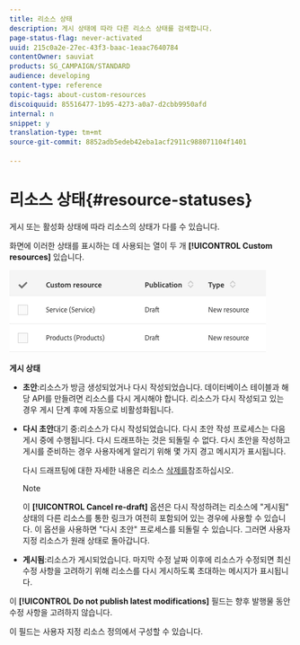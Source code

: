 ```yaml
---
title: 리소스 상태
description: 게시 상태에 따라 다른 리소스 상태를 검색합니다.
page-status-flag: never-activated
uuid: 215c0a2e-27ec-43f3-baac-1eaac7640784
contentOwner: sauviat
products: SG_CAMPAIGN/STANDARD
audience: developing
content-type: reference
topic-tags: about-custom-resources
discoiquuid: 85516477-1b95-4273-a0a7-d2cbb9950afd
internal: n
snippet: y
translation-type: tm+mt
source-git-commit: 8852adb5edeb42eba1acf2911c988071104f1401

---
```



# 리소스 상태{#resource-statuses}

게시 또는 활성화 상태에 따라 리소스의 상태가 다를 수 있습니다.

화면에 이러한 상태를 표시하는 데 사용되는 열이 두 개 **[!UICONTROL Custom resources]** 있습니다.

![](assets/schema_colonne_1.png)

**게시 상태**

* **초안**:리소스가 방금 생성되었거나 다시 작성되었습니다. 데이터베이스 테이블과 해당 API를 만들려면 리소스를 다시 게시해야 합니다. 리소스가 다시 작성되고 있는 경우 게시 단계 후에 자동으로 비활성화됩니다.
* **다시 초안**&#x200B;대기 중:리소스가 다시 작성되었습니다. 다시 초안 작성 프로세스는 다음 게시 중에 수행됩니다. 다시 드래프하는 것은 되돌릴 수 없다. 다시 초안을 작성하고 게시를 준비하는 경우 사용자에게 알리기 위해 몇 가지 경고 메시지가 표시됩니다.

   다시 드래프팅에 대한 자세한 내용은 리소스 [삭제를](../../developing/using/deleting-a-resource.md)참조하십시오.

   >[!NOTE]
   >
   >이 **[!UICONTROL Cancel re-draft]** 옵션은 다시 작성하려는 리소스에 &quot;게시됨&quot; 상태의 다른 리소스를 통한 링크가 여전히 포함되어 있는 경우에 사용할 수 있습니다. 이 옵션을 사용하면 &quot;다시 초안&quot; 프로세스를 되돌릴 수 있습니다. 그러면 사용자 지정 리소스가 원래 상태로 돌아갑니다.

* **게시됨**:리소스가 게시되었습니다. 마지막 수정 날짜 이후에 리소스가 수정되면 최신 수정 사항을 고려하기 위해 리소스를 다시 게시하도록 초대하는 메시지가 표시됩니다.

이 **[!UICONTROL Do not publish latest modifications]** 필드는 향후 발행물 동안 수정 사항을 고려하지 않습니다.

이 필드는 사용자 지정 리소스 정의에서 구성할 수 있습니다.
